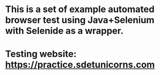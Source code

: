 # This is a set of example automated browser test using Java+Selenium with Selenide as a wrapper.
# Testing website: https://practice.sdetunicorns.com
